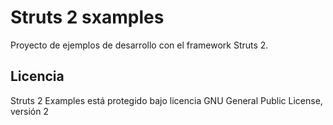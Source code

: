 Struts 2 sxamples
=================

Proyecto de ejemplos de desarrollo con el framework Struts 2.

Licencia
--------

Struts 2 Examples está protegido bajo licencia GNU General Public License, versión 2